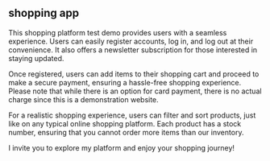 ##  shopping app

This shopping platform test demo provides users with a seamless experience. Users can easily register accounts, log in, and log out at their convenience. It also offers a newsletter subscription for those interested in staying updated.

Once registered, users can add items to their shopping cart and proceed to make a secure payment, ensuring a hassle-free shopping experience. 
Please note that while there is an option for card payment, there is no actual charge since this is a demonstration website.

For a realistic shopping experience, users can filter and sort products, just like on any typical online shopping platform.
Each product has a stock number, ensuring that you cannot order more items than our inventory.

I invite you to explore my platform and enjoy your shopping journey!
